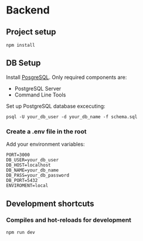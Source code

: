 # Backend

## Project setup
```
npm install
```

## DB Setup

Install [PosgreSQL](https://www.postgresql.org/download/). Only required components are:

- PostgreSQL Server
- Command Line Tools


Set up PostgreSQL database excecuting:

```
psql -U your_db_user -d your_db_name -f schema.sql
```

### Create a .env file in the root

Add your environment variables:

```
PORT=3000
DB_USER=your_db_user
DB_HOST=localhost
DB_NAME=your_db_name
DB_PASS=your_db_password
DB_PORT=5432
ENVIROMENT=local
```

## Development shortcuts 

### Compiles and hot-reloads for development
```
npm run dev
```
